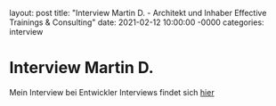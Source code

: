 layout: post
title: "Interview Martin D. - Architekt und Inhaber Effective Trainings & Consulting"
date: 2021-02-12 10:00:00 -0000
categories: interview

# Interview Martin D.

Mein Interview bei Entwickler Interviews findet sich [hier]([https://](https://www.entwickler-interviews.de/interview/2021/02/01/mdo.html))
